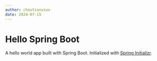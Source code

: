 ```yaml
---
author: choutianxius
date: 2024-07-15
---
```


# Hello Spring Boot

A hello world app built with Spring Boot. Initialized with [Spring Initializr](https://start.spring.io/).
